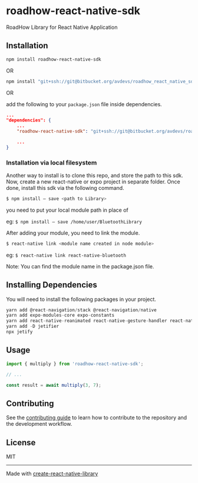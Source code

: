# roadhow-react-native-sdk

RoadHow Library for React Native Application

## Installation

```sh
npm install roadhow-react-native-sdk
```
OR
```sh
npm install "git+ssh://git@bitbucket.org/avdevs/roadhow_react_native_sdk.git#new-js-module" --save
```

OR 

add the following to your `package.json` file inside dependencies.
```json
...
"dependencies": {
    ...
    "roadhow-react-native-sdk": "git+ssh://git@bitbucket.org/avdevs/roadhow_react_native_sdk.git#new-js-module"

    ...
}
```

### Installation via local filesystem
Another way to install is to clone this repo, and store the path to this sdk. Now, create a new react-native or expo project in separate folder. Once done, install this sdk via the following command.

```bash
$ npm install — save <path to Library>
```

you need to put your local module path in place of <path to Library>

eg: `$ npm install — save /home/user/BluetoothLibrary`

After adding your module, you need to link the module.

```bash 
$ react-native link <module name created in node module>
```

eg: `$ react-native link react-native-bluetooth`

Note: You can find the module name in the package.json file.

## Installing Dependencies
You will need to install the following packages in your project.

```js
yarn add @react-navigation/stack @react-navigation/native
yarn add expo-modules-core expo-constants
yarn add react-native-reanimated react-native-gesture-handler react-native-screens react-native-safe-area-context @react-native-community/masked-view
yarn add -D jetifier
npx jetify
```

## Usage

```js
import { multiply } from 'roadhow-react-native-sdk';

// ...

const result = await multiply(3, 7);
```

## Contributing

See the [contributing guide](CONTRIBUTING.md) to learn how to contribute to the repository and the development workflow.

## License

MIT

---

Made with [create-react-native-library](https://github.com/callstack/react-native-builder-bob)
